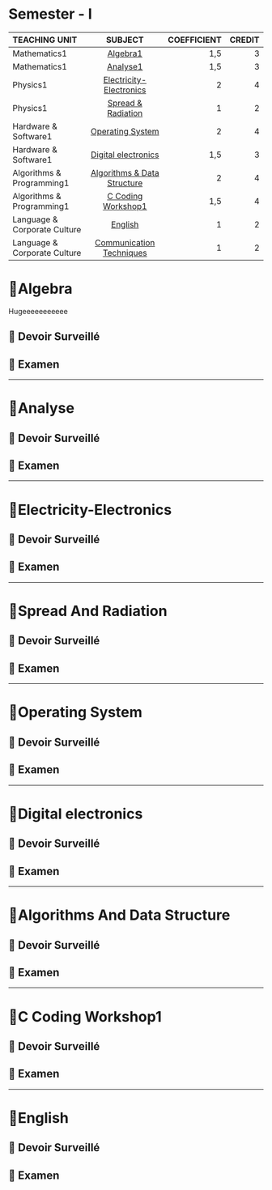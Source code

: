 # Semester - Ⅰ
| TEACHING UNIT                | SUBJECT                      | COEFFICIENT |CREDIT    |
|:--------                     |:--------:                    | --------:   |--------: |
| Mathematics1                 | [Algebra1](#Algebra)                     |     1,5  |    3 |
| Mathematics1                 | [Analyse1](#Analyse)                     |     1,5  |    3 |
| Physics1                     | [Electricity-Electronics](#Electricity-Electronics)      |     2    |    4 |
| Physics1                     | [Spread & Radiation](#Spread-And-Radiation)           |     1    |    2 |   
| Hardware & Software1         | [Operating System](#Operating-System)             |     2    |    4 |
| Hardware & Software1         | [Digital electronics](#Digital-electronics)          |     1,5  |    3 |
| Algorithms & Programming1    | [Algorithms & Data Structure](#Algorithms-And-Data-Structure)  |     2    |    4 |
| Algorithms & Programming1    | [C Coding Workshop1](#C-Coding-Workshop1)           |     1,5  |    4 |
| Language & Corporate Culture | [English](#English)                      |     1    |    2 |
| Language & Corporate Culture | [Communication Techniques]()     |     1    |    2 |



# 📖Algebra
Hugeeeeeeeeeee
## 📝 Devoir Surveillé
## 📝 Examen
---

# 📖Analyse
## 📝 Devoir Surveillé
## 📝 Examen
---

# 📖Electricity-Electronics
## 📝 Devoir Surveillé
## 📝 Examen
---

# 📖Spread And Radiation
## 📝 Devoir Surveillé
## 📝 Examen
---

# 📖Operating System
## 📝 Devoir Surveillé
## 📝 Examen
---

# 📖Digital electronics
## 📝 Devoir Surveillé
## 📝 Examen
---

# 📖Algorithms And Data Structure
## 📝 Devoir Surveillé
## 📝 Examen
---

# 📖C Coding Workshop1
## 📝 Devoir Surveillé
## 📝 Examen

---

# 📖English
## 📝 Devoir Surveillé
## 📝 Examen
